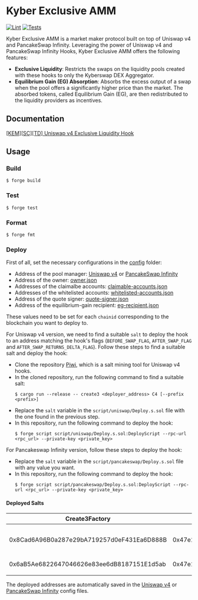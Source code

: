 # Kyber Exclusive AMM

[![Lint](https://github.com/KyberNetwork/ks-exclusive-liquidity-sc/actions/workflows/lint.yml/badge.svg)](https://github.com/KyberNetwork/ks-exclusive-liquidity-sc/actions/workflows/lint.yml)
[![Tests](https://github.com/KyberNetwork/ks-exclusive-liquidity-sc/actions/workflows/test.yml/badge.svg)](https://github.com/KyberNetwork/ks-exclusive-liquidity-sc/actions/workflows/test.yml)

Kyber Exclusive AMM is a market maker protocol built on top of Uniswap v4 and PancakeSwap Infinity. Leveraging the power of Uniswap v4 and PancakeSwap Infinity Hooks, Kyber Exclusive AMM offers the following features:

- **Exclusive Liquidity**: Restricts the swaps on the liquidity pools created with these hooks to only the Kyberswap DEX Aggregator.
- **Equilibrium Gain (EG) Absorption**: Absorbs the excess output of a swap when the pool offers a significantly higher price than the market. The absorbed tokens, called Equilibrium Gain (EG), are then redistributed to the liquidity providers as incentives.

## Documentation

[[KEM][SC][TD] Uniswap v4 Exclusive Liquidity Hook](https://www.notion.so/kybernetwork/KEM-SC-TD-Uniswap-V4-Exclusive-Liquidity-Hook-1c026751887e80baa4eed97febdaa7c0)

## Usage

### Build

```shell
$ forge build
```

### Test

```shell
$ forge test
```

### Format

```shell
$ forge fmt
```

### Deploy

First of all, set the necessary configurations in the [config](./script/config) folder:

- Address of the pool manager: [Uniswap v4](./script/config/uniswap-v4-pool-manager.json) or [PancakeSwap Infinity](./script/config/pancakeswap-infinity-cl-pool-manager.json)
- Address of the owner: [owner.json](./script/config/owner.json)
- Addresses of the claimalbe accounts: [claimable-accounts.json](./script/config/claimable-accounts.json)
- Addresses of the whitelisted accounts: [whitelisted-accounts.json](./script/config/whitelisted-accounts.json)
- Address of the quote signer: [quote-signer.json](./script/config/quote-signer.json)
- Address of the equilibrium-gain recipient: [eg-recipient.json](./script/config/eg-recipient.json)

These values need to be set for each `chainid` corresponding to the blockchain you want to deploy to.

For Uniswap v4 version, we need to find a suitable `salt` to deploy the hook to an address matching the hook's flags (`BEFORE_SWAP_FLAG`, `AFTER_SWAP_FLAG` and `AFTER_SWAP_RETURNS_DELTA_FLAG`).
Follow these steps to find a suitable salt and deploy the hook:

- Clone the repository [Piwi](https://github.com/thepluck/piwi), which is a salt mining tool for Uniswap v4 hooks.
- In the cloned repository, run the following command to find a suitable salt:
  ```
  $ cargo run --release -- create3 <deployer_address> C4 [--prefix <prefix>]
  ```
- Replace the `salt` variable in the `script/uniswap/Deploy.s.sol` file with the one found in the previous step.
- In this repository, run the following command to deploy the hook:
  ```shell
  $ forge script script/uniswap/Deploy.s.sol:DeployScript --rpc-url <rpc_url> --private-key <private_key>
  ```

For Pancakeswap Infinity version, follow these steps to deploy the hook:

- Replace the `salt` variable in the `script/pancakeswap/Deploy.s.sol` file with any value you want.
- In this repository, run the following command to deploy the hook:
  ```shell
  $ forge script script/pancakeswap/Deploy.s.sol:DeployScript --rpc-url <rpc_url> --private-key <private_key>
  ```

#### Deployed Salts

| Create3Factory | Deployer | Salt | Notes |
|----------------|----------|------|-------|
| 0x8Cad6A96B0a287e29bA719257d0eF431Ea6D888B | 0x47e1E291CE08ea68554583f2eC3B99351030C5F8 | 0xa67964bec72554b7533d1de697007f88deab31e98a72d1ee444ae00000e56f31 | Experimental: Ethereum, BSC, Base, Arbitrum |
| 0x6aB5Ae6822647046626e83ee6dB8187151E1d5ab | 0x47e1E291CE08ea68554583f2eC3B99351030C5F8 | 0x910e0aee7417c534170c2ace1fdf762fac2cc141ac55585ec75c30000b365e9c | Experimental: Unichain |
|                |          |      |       |


The deployed addresses are automatically saved in the [Uniswap v4](./script/config/uniswap-v4-kem-hook.json) or [PancakeSwap Infinity](./script/config/pancakeswap-infinity-kem-hook.json) config files.

